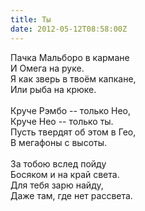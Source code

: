 ```yaml
---
title: Ты
date: 2012-05-12T08:58:00Z
---
```


Пачка Мальборо в кармане<br />
И Омега на руке.<br />
Я как зверь в твоём капкане,<br />
Или рыба на крюке.<br />
<br />
Круче Рэмбо -- только Нео,<br />
Круче Нео -- только ты.<br />
Пусть твердят об этом в Гео,<br />
В мегафоны с высоты.<br />
<br />
За тобою вслед пойду<br />
Босяком и на край света.<br />
Для тебя зарю найду,<br />
Даже там, где нет рассвета.<br />
<br />
<br />